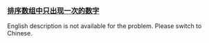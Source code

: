 ### [排序数组中只出现一次的数字](https://leetcode.com/problems/skFtm2)

<p>English description is not available for the problem. Please switch to Chinese.</p>
